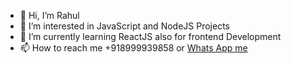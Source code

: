 - 👋 Hi, I’m Rahul
- 👀 I’m interested in JavaScript and NodeJS Projects
- 🌱 I’m currently learning ReactJS also for frontend Development
- 📫 How to reach me +918999939858 or <a href='https://wa.me/918999939858'>Whats App me</a>

<!---
R-8888/R-8888 is a ✨ special ✨ repository because its `README.md` (this file) appears on your GitHub profile.
You can click the Preview link to take a look at your changes.
--->

